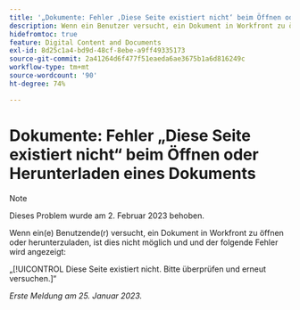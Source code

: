 ```yaml
---
title: '„Dokumente: Fehler ‚Diese Seite existiert nicht‘ beim Öffnen oder Herunterladen eines Dokuments“'
description: Wenn ein Benutzer versucht, ein Dokument in Workfront zu öffnen oder herunterzuladen, kann er es weder öffnen noch herunterladen und es wird ein Fehler angezeigt
hidefromtoc: true
feature: Digital Content and Documents
exl-id: 8d25c1a4-bd9d-48cf-8ebe-a9ff49335173
source-git-commit: 2a41264d6f477f51eaeda6ae3675b1a6d816249c
workflow-type: tm+mt
source-wordcount: '90'
ht-degree: 74%

---
```


# Dokumente: Fehler „Diese Seite existiert nicht“ beim Öffnen oder Herunterladen eines Dokuments

<!--This article is on the WF and WFP TOC-->

>[!NOTE]
>
>Dieses Problem wurde am 2. Februar 2023 behoben.

Wenn ein(e) Benutzende(r) versucht, ein Dokument in Workfront zu öffnen oder herunterzuladen, ist dies nicht möglich und und der folgende Fehler wird angezeigt:

„[!UICONTROL Diese Seite existiert nicht. Bitte überprüfen und erneut versuchen.]“

_Erste Meldung am 25. Januar 2023._
